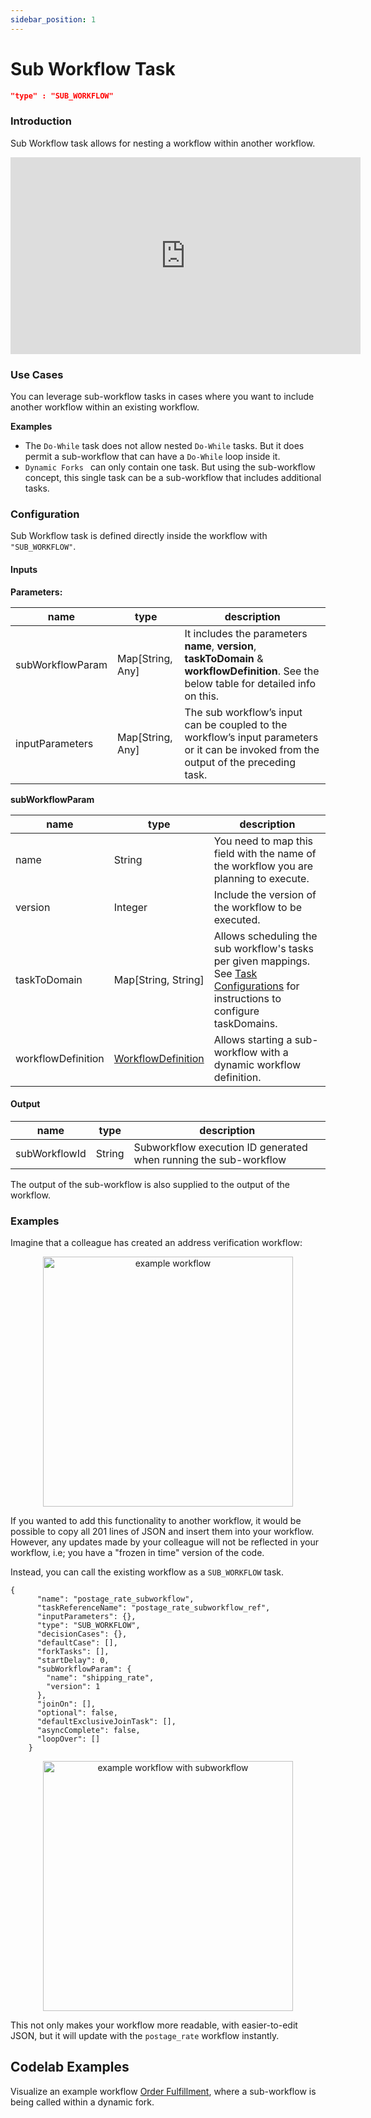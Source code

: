 ```yaml
---
sidebar_position: 1
---
```

# Sub Workflow Task
```json
"type" : "SUB_WORKFLOW"
```
### Introduction
Sub Workflow task allows for nesting a workflow within another workflow.

<p align="center"><iframe width="560" height="315" src="https://www.youtube.com/embed/qRIu-bEn6kk" title="YouTube video player" frameborder="0" allow="accelerometer; autoplay; clipboard-write; encrypted-media; gyroscope; picture-in-picture" allowfullscreen></iframe></p>

### Use Cases

You can leverage sub-workflow tasks in cases where you want to include another workflow within an existing workflow.

**Examples**
* The ```Do-While``` task does not allow nested ```Do-While``` tasks.  But  it does permit a sub-workflow that can have a ```Do-While``` loop inside it.
* ```Dynamic Forks ``` can only contain one task. But using the sub-workflow concept, this single task can be a sub-workflow that includes additional tasks.

### Configuration

Sub Workflow task is defined directly inside the workflow with `"SUB_WORKFLOW"`.

#### Inputs

**Parameters:**

|name|type|description|
|---|---|---|
| subWorkflowParam | Map[String, Any] | It includes the parameters __name__, __version__, __taskToDomain__ & __workflowDefinition__. See the below table for detailed info on this. |
| inputParameters | Map[String, Any] | The sub workflow’s input can be coupled to the workflow’s input parameters or it can be invoked from the output of the preceding task. |

**subWorkflowParam**

|name|type|description|
|---|---|---|
| name | String | You need to map this field with the name of the workflow you are planning to execute. |
| version | Integer | Include the version of the workflow to be executed. |
| taskToDomain | Map[String, String] | Allows scheduling the sub workflow's tasks per given mappings. See [Task Configurations](/content/docs/how-tos/Tasks/task-configurations) for instructions to configure taskDomains. |
| workflowDefinition | [WorkflowDefinition](/content/docs/how-tos/Workflows/create-workflow) | Allows starting a sub-workflow with a dynamic workflow definition. |

#### Output

|name|type|description|
|---|---|---|
| subWorkflowId | String | Subworkflow execution ID generated when running the sub-workflow |

The output of the sub-workflow is also supplied to the output of the workflow.

### Examples

Imagine that a colleague has created an address verification workflow:

<p align="center"><img src="/content/img/postage_rate_workflow.png" alt="example workflow" width="400" style={{paddingBottom: 40, paddingTop: 40}} /></p>

If you wanted to add this functionality to another workflow, it would be possible to copy all 201 lines of JSON and insert them into your workflow.  However, any updates made by your colleague will not be reflected in your workflow, i.e; you have a "frozen in time" version of the code.

Instead, you can call the existing workflow as a ```SUB_WORKFLOW``` task.  

```
{
      "name": "postage_rate_subworkflow",
      "taskReferenceName": "postage_rate_subworkflow_ref",
      "inputParameters": {},
      "type": "SUB_WORKFLOW",
      "decisionCases": {},
      "defaultCase": [],
      "forkTasks": [],
      "startDelay": 0,
      "subWorkflowParam": {
        "name": "shipping_rate",
        "version": 1
      },
      "joinOn": [],
      "optional": false,
      "defaultExclusiveJoinTask": [],
      "asyncComplete": false,
      "loopOver": []
    }

```

<p align="center"><img src="/content/img/subworkflow_in_action.png" alt="example workflow with subworkflow" width="400" style={{paddingBottom: 40, paddingTop: 40}} /></p>

This not only makes your workflow more readable, with easier-to-edit JSON, but it will update with the ```postage_rate``` workflow instantly.


## Codelab Examples

Visualize an example workflow [Order Fulfillment](/content/docs/codelab/orderfulfillment6#subworkflow), where a sub-workflow is being called within a dynamic fork. 
